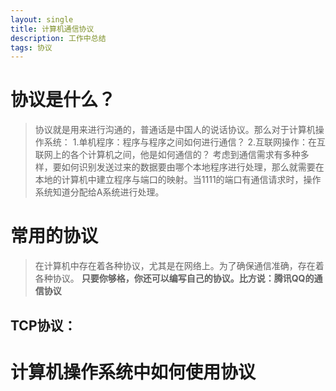 ```yaml
---
layout: single
title: 计算机通信协议
description: 工作中总结
tags: 协议
---
```


# 协议是什么？
>协议就是用来进行沟通的，普通话是中国人的说话协议。那么对于计算机操作系统：
1.单机程序：程序与程序之间如何进行通信？
2.互联网操作：在互联网上的各个计算机之间，他是如何通信的？
考虑到通信需求有多种多样，要如何识别发送过来的数据要由哪个本地程序进行处理，那么就需要在本地的计算机中建立程序与端口的映射。当1111的端口有通信请求时，操作系统知道分配给A系统进行处理。

# 常用的协议
>在计算机中存在着各种协议，尤其是在网络上。为了确保通信准确，存在着各种协议。
**只要你够格，你还可以编写自己的协议。比方说：腾讯QQ的通信协议**
## TCP协议：


# 计算机操作系统中如何使用协议

